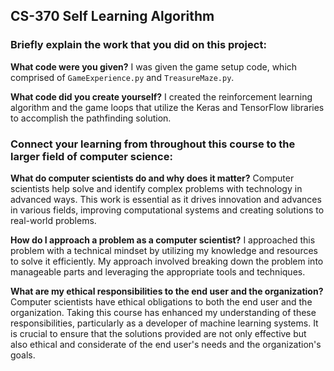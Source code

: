 ## CS-370 Self Learning Algorithm

### Briefly explain the work that you did on this project:
**What code were you given?**
I was given the game setup code, which comprised of `GameExperience.py` and `TreasureMaze.py`.

**What code did you create yourself?**
I created the reinforcement learning algorithm and the game loops that utilize the Keras and TensorFlow libraries to accomplish the pathfinding solution.

### Connect your learning from throughout this course to the larger field of computer science:
**What do computer scientists do and why does it matter?**
Computer scientists help solve and identify complex problems with technology in advanced ways. This work is essential as it drives innovation and advances in various fields, improving computational systems and creating solutions to real-world problems.

**How do I approach a problem as a computer scientist?**
I approached this problem with a technical mindset by utilizing my knowledge and resources to solve it efficiently. My approach involved breaking down the problem into manageable parts and leveraging the appropriate tools and techniques.

**What are my ethical responsibilities to the end user and the organization?**
Computer scientists have ethical obligations to both the end user and the organization. Taking this course has enhanced my understanding of these responsibilities, particularly as a developer of machine learning systems. It is crucial to ensure that the solutions provided are not only effective but also ethical and considerate of the end user's needs and the organization's goals.
